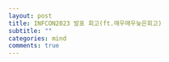 ```yaml
---
layout: post
title: INFCON2023 발표 회고(ft.매우매우늦은회고)
subtitle: ""
categories: mind
comments: true
---
```




<br>

<br>











